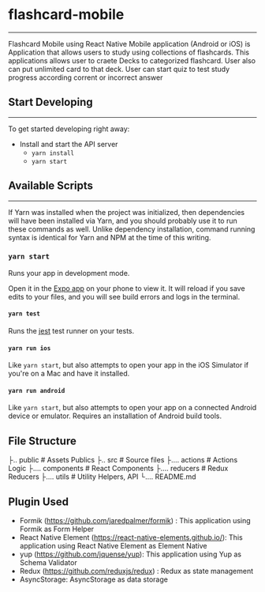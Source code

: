 # flashcard-mobile
---
Flashcard Mobile using React Native Mobile application (Android or iOS) is Application that allows users to study using collections of flashcards. This applications allows user to craete Decks to categorized flashcard. User also can put unlimited card to that deck. User can start quiz to test study progress according corrent or incorrect answer


## Start Developing
---
To get started developing right away:

* Install and start the API server
    - `yarn install`
    - `yarn start`


## Available Scripts
---
If Yarn was installed when the project was initialized, then dependencies will have been installed via Yarn, and you should probably use it to run these commands as well. Unlike dependency installation, command running syntax is identical for Yarn and NPM at the time of this writing.

### `yarn start`

Runs your app in development mode.

Open it in the [Expo app](https://expo.io) on your phone to view it. It will reload if you save edits to your files, and you will see build errors and logs in the terminal.

#### `yarn test`

Runs the [jest](https://github.com/facebook/jest) test runner on your tests.

#### `yarn run ios`

Like `yarn start`, but also attempts to open your app in the iOS Simulator if you're on a Mac and have it installed.

#### `yarn run android`

Like `yarn start`, but also attempts to open your app on a connected Android device or emulator. Requires an installation of Android build tools.


## File Structure

├.. public                  # Assets Publics
├.. src                     # Source files
├.... actions             # Actions Logic
├.... components          # React Components
├.... reducers            # Redux Reducers
├.... utils               # Utility Helpers, API
└.... README.md


## Plugin Used

- Formik (https://github.com/jaredpalmer/formik) : This application using Formik as Form Helper
- React Native Element (https://react-native-elements.github.io/): This application using React Native Element as Element Native
- yup (https://github.com/jquense/yup): This application using Yup as Schema Validator
- Redux (https://github.com/reduxjs/redux) : Redux as state management
- AsyncStorage: AsyncStorage as data storage